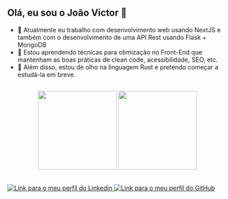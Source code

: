 ## Olá, eu sou o João Victor 👋

- 🔭 Atualmente eu trabalho com desenvolvimento web usando NextJS e também com o desenvolvimento de uma API Rest usando Flask + MongoDB
- 🌱 Estou aprendendo técnicas para otimização no Front-End que mantenham as boas práticas de clean code, acessibilidade, SEO, etc.
- 🌱 Além disso, estou de olho na linguagem Rust e pretendo começar a estudá-la em breve.

##

<div align="center">
  <img height="180em" src="https://github-readme-stats.vercel.app/api?username=jva411&show_icons=true&theme=dracula&include_all_commits=true&count_private=true"/>
  <img height="180em" src="https://github-readme-stats.vercel.app/api/top-langs/?username=jva411&layout=compact&langs_count=8&theme=dracula"/>
</div>

##

<nav>
  <a href="https://www.linkedin.com/in/joão-victor-a49192172/" target="_blank" title="Meu Linkedin">
    <img src="https://img.shields.io/badge/-LinkedIn-%230077B5?style=for-the-badge&logo=linkedin&logoColor=white" alt="Link para o meu perfil do Linkedin">
  </a>
  <a href="https://github.com/jva411" title="Meu GitHub">
    <img src="https://img.shields.io/badge/GitHub-100000?style=for-the-badge&logo=github&logoColor=white" alt="Link para o meu perfil do GitHub">
  </a>
</nav>
